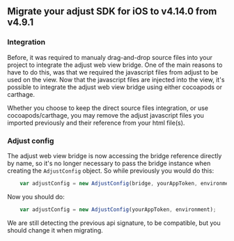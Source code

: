 ## Migrate your adjust SDK for iOS to v4.14.0 from v4.9.1

### Integration

Before, it was required to manualy drag-and-drop source files into your project to integrate the adjust web view bridge.
One of the main reasons to have to do this, was that we required the javascript files from adjust to be used on the view.
Now that the javascript files are injected into the view, it's possible to integrate the adjust web view bridge using either
cocoapods or carthage.

Whether you choose to keep the direct source files integration, or use cocoapods/carthage, you may remove the 
adjust javascript files you imported previously and their reference from your html file(s).

### Adjust config

The adjust web view bridge is now accessing the bridge reference directly by name, so it's no longer necessary to pass
the bridge instance when creating the `AdjustConfig` object. So while previously you would do this:

```js
    var adjustConfig = new AdjustConfig(bridge, yourAppToken, environment);
```

Now you should do:

```js
    var adjustConfig = new AdjustConfig(yourAppToken, environment);
```

We are still detecting the previous api signature, to be compatible, but you should change it when migrating.

